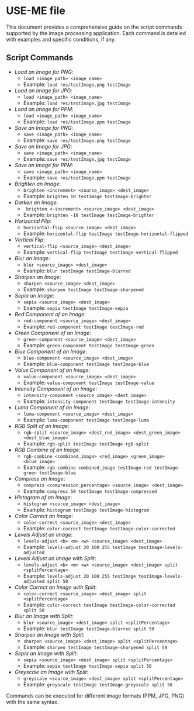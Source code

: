# USE-ME file

This document provides a comprehensive guide on the script commands supported by the image
processing application. Each command is detailed with examples and specific conditions, if any.

## Script Commands

- *Load an Image for PNG*:
    - `load <image_path> <image_name>`
    - Example: `load res/testImage.png testImage`
- *Load an Image for JPG*:
    - `load <image_path> <image_name>`
    - Example: `load res/testImage.jpg testImage`
- *Load an Image for PPM*:
    - `load <image_path> <image_name>`
    - Example: `load res/testImage.ppm testImage`
- *Save an Image for PNG*:
    - `save <image_path> <image_name>`
    - Example: `save res/testImage.png testImage`
- *Save an Image for JPG*:
    - `save <image_path> <image_name>`
    - Example: `save res/testImage.jpg testImage`
- *Save an Image for PPM*:
    - `save <image_path> <image_name>`
    - Example: `save res/testImage.ppm testImage`
- *Brighten an Image*:
    - `brighten <increment> <source_image> <dest_image>`
    - Example: `brighten 10 testImage testImage-brighter`
- *Darken an Image*:
    - ` brighten <-increment> <source_image> <dest_image>`
    - Example: `brighten -10 testImage testImage-brighter`
- *Horizontal Flip*:
    - `horizontal-flip <source_image> <dest_image>`
    - Example: `horizontal-flip testImage testImage-horizontal-flipped`
- *Vertical Flip*:
    - `vertical-flip <source_image> <dest_image>`
    - Example: `vertical-flip testImage testImage-vertical-flipped`
- *Blur an Image*:
    - `blur <source_image> <dest_image>`
    - Example: `blur testImage testImage-blurred`
- *Sharpen an Image*:
    - `sharpen <source_image> <dest_image>`
    - Example: `sharpen testImage testImage-sharpened`
- *Sepia an Image*:
    - `sepia <source_image> <dest_image>`
    - Example: `sepia testImage testImage-sepia`
- *Red Component of an Image*:
    - `red-component <source_image> <dest_image>`
    - Example: `red-component testImage testImage-red`
- *Green Component of an Image*:
    - `green-component <source_image> <dest_image>`
    - Example: `green-component testImage testImage-green` 
- *Blue Component of an Image*:
    - `blue-component <source_image> <dest_image>`
    - Example: `blue-component testImage testImage-blue`
- *Value Component of an Image*:
    - `value-component <source_image> <dest_image>`
    - Example: `value-component testImage testImage-value`
- *Intensity Component of an Image*:
    - `intensity-component <source_image> <dest_image>`
    - Example: `intensity-component testImage testImage-intensity`
- *Luma Component of an Image*:
    - `luma-component <source_image> <dest_image>`
    - Example: `luma-component testImage testImage-luma`
- *RGB Split of an Image*:
    - `rgb-split <source_image> <dest_red_image> <dest_green_image> <dest_blue_image>`
    - Example: `rgb-split testImage testImage-rgb-split`
- *RGB Combine of an Image*:
    - `rgb-combine <combined_image> <red_image> <green_image> <blue_image>`
    - Example: `rgb-combine combined_image testImage-red testImage-green testImage-blue`
- *Compress an Image*:
    - `compress <compression_percentage> <source_image> <dest_image>`
    - Example: `compress 50 testImage testImage-compressed`
- *Histogram of an Image*:
    - `histogram <source_image> <dest_image>`
    - Example: `histogram testImage testImage-histogram`
- *Color Correct an Image*:
    - `color-correct <source_image> <dest_image>`
    - Example: `color-correct testImage testImage-color-corrected`
- *Levels Adjust an Image*:
   - `levels-adjust <b> <m> <w> <source_image> <dest_image>`
   - Example: `levels-adjust 20 100 255 testImage testImage-levels-adjusted`
- *Levels Adjust an Image with Split*:
   - `levels-adjust <b> <m> <w> <source_image> <dest_image> split <splitPercentage>`
   - Example: `levels-adjust 20 100 255 testImage testImage-levels-adjusted split 50`
- *Color Correct an Image with Split*:
   - `color-correct <source_image> <dest_image> split <splitPercentage>`
   - Example: `color-correct testImage testImage-color-corrected split 50`
- *Blur an Image with Split*:
   - `blur <source_image> <dest_image> split <splitPercentage>`
   - Example: `blur testImage testImage-blurred split 50`
- *Sharpen an Image with Split*:
   - `sharpen <source_image> <dest_image> split <splitPercentage>`
   - Example: `sharpen testImage testImage-sharpened split 50`
- *Sepia an Image with Split*:
   - `sepia <source_image> <dest_image> split <splitPercentage>`
   - Example: `sepia testImage testImage-sepia split 50`
- *Greyscale an Image with Split*:
   - `greyscale <source_image> <dest_image> split <splitPercentage>`
   - Example: `greyscale testImage testImage-greyscale split 50`

Commands can be executed for different image formats (PPM, JPG, PNG) with the same syntax.
